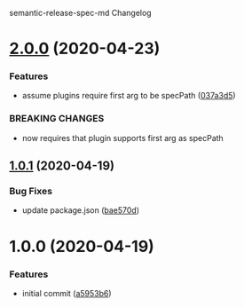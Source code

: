 semantic-release-spec-md Changelog

# [2.0.0](https://github.com/michaelmccord/semantic-release-spec-md/compare/v1.0.1...v2.0.0) (2020-04-23)


### Features

* assume plugins require first arg to be specPath ([037a3d5](https://github.com/michaelmccord/semantic-release-spec-md/commit/037a3d5285ca7db60e8c333208a91ab3e01914d7))


### BREAKING CHANGES

* now requires that plugin supports first arg as specPath

## [1.0.1](https://github.com/michaelmccord/semantic-release-spec-md/compare/v1.0.0...v1.0.1) (2020-04-19)


### Bug Fixes

* update package.json ([bae570d](https://github.com/michaelmccord/semantic-release-spec-md/commit/bae570d6c6e350984949c681939e96d7be035ccf))

# 1.0.0 (2020-04-19)


### Features

* initial commit ([a5953b6](https://github.com/michaelmccord/semantic-release-spec-md/commit/a5953b63a350bd6ee5fd171f20593ffbd3c81cab))
